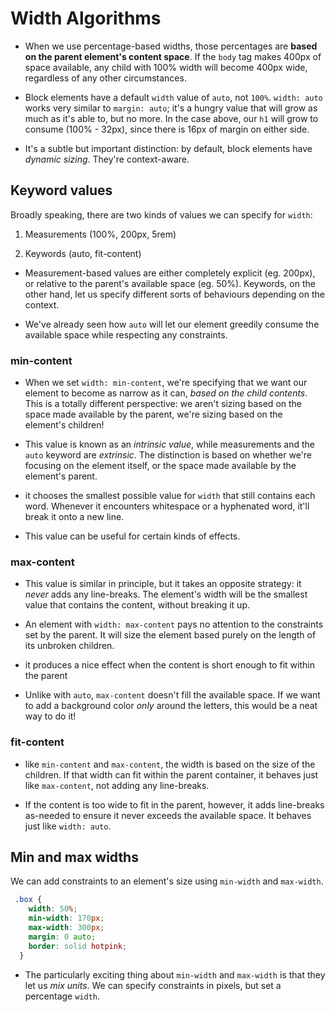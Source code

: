 # Width Algorithms

- When we use percentage-based widths, those percentages are  **based on the parent element's content space**. If the  `body`  tag makes 400px of space available, any child with 100% width will become 400px wide, regardless of any other circumstances.

- Block elements have a default  `width`  value of  `auto`, not  `100%`.  `width: auto`  works very similar to  `margin: auto`; it's a hungry value that will grow as much as it's able to, but no more. In the case above, our  `h1`  will grow to consume (100% - 32px), since there is 16px of margin on either side.

- It's a subtle but important distinction: by default, block elements have _dynamic sizing_. They're context-aware.

## Keyword values

Broadly speaking, there are two kinds of values we can specify for  `width`:

1.  Measurements (100%, 200px, 5rem)
    
2.  Keywords (auto, fit-content)

- Measurement-based values are either completely explicit (eg. 200px), or relative to the parent's available space (eg. 50%). Keywords, on the other hand, let us specify different sorts of behaviours depending on the context.

- We've already seen how  `auto`  will let our element greedily consume the available space while respecting any constraints.

### min-content

- When we set  `width: min-content`, we're specifying that we want our element to become as narrow as it can,  _based on the child contents_. This is a totally different perspective: we aren't sizing based on the space made available by the parent, we're sizing based on the element's children!

- This value is known as an  _intrinsic value_, while measurements and the  `auto`  keyword are  _extrinsic_. The distinction is based on whether we're focusing on the element itself, or the space made available by the element's parent.

- it chooses the smallest possible value for  `width`  that still contains each word. Whenever it encounters whitespace or a hyphenated word, it'll break it onto a new line.

- This value can be useful for certain kinds of effects.

### max-content

- This value is similar in principle, but it takes an opposite strategy: it  _never_  adds any line-breaks. The element's width will be the smallest value that contains the content, without breaking it up.

- An element with `width: max-content` pays no attention to the constraints set by the parent. It will size the element based purely on the length of its unbroken children.

- it produces a nice effect when the content is short enough to fit within the parent

- Unlike with `auto`, `max-content` doesn't fill the available space. If we want to add a background color _only_ around the letters, this would be a neat way to do it!

### fit-content

- like  `min-content`  and  `max-content`, the width is based on the size of the children. If that width can fit within the parent container, it behaves just like  `max-content`, not adding any line-breaks.

- If the content is too wide to fit in the parent, however, it adds line-breaks as-needed to ensure it never exceeds the available space. It behaves just like  `width: auto`.

## Min and max widths

We can add constraints to an element's size using  `min-width`  and  `max-width`.

```css
 .box {
    width: 50%;
    min-width: 170px;
    max-width: 300px;
    margin: 0 auto;
    border: solid hotpink;
  }
```
- The particularly exciting thing about `min-width` and `max-width` is that they let us _mix units_. We can specify constraints in pixels, but set a percentage `width`.